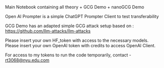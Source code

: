 Main Notebook containing all theory + GCG Demo + nanoGCG Demo

Open AI Prompter is a simple ChatGPT Prompter Client to test transferability

GCG Demo has an adapted simple GCG attack setup based on : https://github.com/llm-attacks/llm-attacks

Please insert your own HF_token with access to the necessary models.
Please insert your own OpenAI token with credits to access OpenAI Client.

For access to my tokens to run the code temporarily, contact - rt3068@nyu.edu.com
